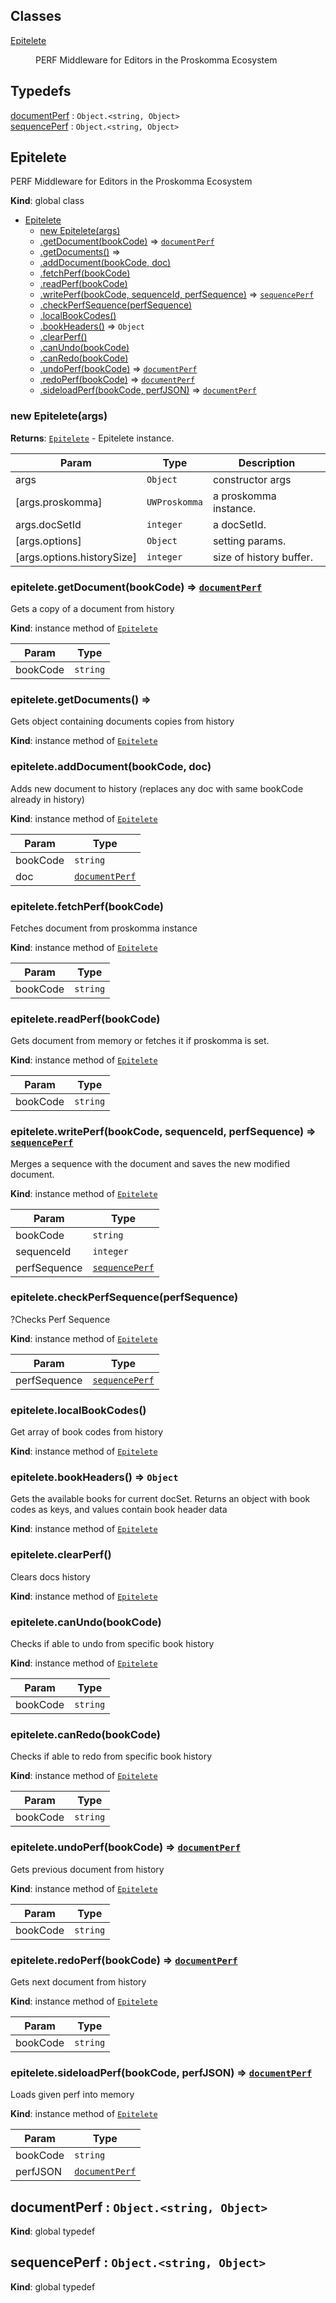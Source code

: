 ## Classes

<dl>
<dt><a href="#Epitelete">Epitelete</a></dt>
<dd><p>PERF Middleware for Editors in the Proskomma Ecosystem</p>
</dd>
</dl>

## Typedefs

<dl>
<dt><a href="#documentPerf">documentPerf</a> : <code>Object.&lt;string, Object&gt;</code></dt>
<dd></dd>
<dt><a href="#sequencePerf">sequencePerf</a> : <code>Object.&lt;string, Object&gt;</code></dt>
<dd></dd>
</dl>

<a name="Epitelete"></a>

## Epitelete
PERF Middleware for Editors in the Proskomma Ecosystem

**Kind**: global class  

* [Epitelete](#Epitelete)
    * [new Epitelete(args)](#new_Epitelete_new)
    * [.getDocument(bookCode)](#Epitelete+getDocument) ⇒ [<code>documentPerf</code>](#documentPerf)
    * [.getDocuments()](#Epitelete+getDocuments) ⇒
    * [.addDocument(bookCode, doc)](#Epitelete+addDocument)
    * [.fetchPerf(bookCode)](#Epitelete+fetchPerf)
    * [.readPerf(bookCode)](#Epitelete+readPerf)
    * [.writePerf(bookCode, sequenceId, perfSequence)](#Epitelete+writePerf) ⇒ [<code>sequencePerf</code>](#sequencePerf)
    * [.checkPerfSequence(perfSequence)](#Epitelete+checkPerfSequence)
    * [.localBookCodes()](#Epitelete+localBookCodes)
    * [.bookHeaders()](#Epitelete+bookHeaders) ⇒ <code>Object</code>
    * [.clearPerf()](#Epitelete+clearPerf)
    * [.canUndo(bookCode)](#Epitelete+canUndo)
    * [.canRedo(bookCode)](#Epitelete+canRedo)
    * [.undoPerf(bookCode)](#Epitelete+undoPerf) ⇒ [<code>documentPerf</code>](#documentPerf)
    * [.redoPerf(bookCode)](#Epitelete+redoPerf) ⇒ [<code>documentPerf</code>](#documentPerf)
    * [.sideloadPerf(bookCode, perfJSON)](#Epitelete+sideloadPerf) ⇒ [<code>documentPerf</code>](#documentPerf)

<a name="new_Epitelete_new"></a>

### new Epitelete(args)
**Returns**: [<code>Epitelete</code>](#Epitelete) - Epitelete instance.  

| Param | Type | Description |
| --- | --- | --- |
| args | <code>Object</code> | constructor args |
| [args.proskomma] | <code>UWProskomma</code> | a proskomma instance. |
| args.docSetId | <code>integer</code> | a docSetId. |
| [args.options] | <code>Object</code> | setting params. |
| [args.options.historySize] | <code>integer</code> | size of history buffer. |

<a name="Epitelete+getDocument"></a>

### epitelete.getDocument(bookCode) ⇒ [<code>documentPerf</code>](#documentPerf)
Gets a copy of a document from history

**Kind**: instance method of [<code>Epitelete</code>](#Epitelete)  

| Param | Type |
| --- | --- |
| bookCode | <code>string</code> | 

<a name="Epitelete+getDocuments"></a>

### epitelete.getDocuments() ⇒
Gets object containing documents copies from history

**Kind**: instance method of [<code>Epitelete</code>](#Epitelete)  
<a name="Epitelete+addDocument"></a>

### epitelete.addDocument(bookCode, doc)
Adds new document to history (replaces any doc with same bookCode already in history)

**Kind**: instance method of [<code>Epitelete</code>](#Epitelete)  

| Param | Type |
| --- | --- |
| bookCode | <code>string</code> | 
| doc | [<code>documentPerf</code>](#documentPerf) | 

<a name="Epitelete+fetchPerf"></a>

### epitelete.fetchPerf(bookCode)
Fetches document from proskomma instance

**Kind**: instance method of [<code>Epitelete</code>](#Epitelete)  

| Param | Type |
| --- | --- |
| bookCode | <code>string</code> | 

<a name="Epitelete+readPerf"></a>

### epitelete.readPerf(bookCode)
Gets document from memory or fetches it if proskomma is set.

**Kind**: instance method of [<code>Epitelete</code>](#Epitelete)  

| Param | Type |
| --- | --- |
| bookCode | <code>string</code> | 

<a name="Epitelete+writePerf"></a>

### epitelete.writePerf(bookCode, sequenceId, perfSequence) ⇒ [<code>sequencePerf</code>](#sequencePerf)
Merges a sequence with the document and saves the new modified document.

**Kind**: instance method of [<code>Epitelete</code>](#Epitelete)  

| Param | Type |
| --- | --- |
| bookCode | <code>string</code> | 
| sequenceId | <code>integer</code> | 
| perfSequence | [<code>sequencePerf</code>](#sequencePerf) | 

<a name="Epitelete+checkPerfSequence"></a>

### epitelete.checkPerfSequence(perfSequence)
?Checks Perf Sequence

**Kind**: instance method of [<code>Epitelete</code>](#Epitelete)  

| Param | Type |
| --- | --- |
| perfSequence | [<code>sequencePerf</code>](#sequencePerf) | 

<a name="Epitelete+localBookCodes"></a>

### epitelete.localBookCodes()
Get array of book codes from history

**Kind**: instance method of [<code>Epitelete</code>](#Epitelete)  
<a name="Epitelete+bookHeaders"></a>

### epitelete.bookHeaders() ⇒ <code>Object</code>
Gets the available books for current docSet. Returns an object with book codes as keys, and values  contain book header data

**Kind**: instance method of [<code>Epitelete</code>](#Epitelete)  
<a name="Epitelete+clearPerf"></a>

### epitelete.clearPerf()
Clears docs history

**Kind**: instance method of [<code>Epitelete</code>](#Epitelete)  
<a name="Epitelete+canUndo"></a>

### epitelete.canUndo(bookCode)
Checks if able to undo from specific book history

**Kind**: instance method of [<code>Epitelete</code>](#Epitelete)  

| Param | Type |
| --- | --- |
| bookCode | <code>string</code> | 

<a name="Epitelete+canRedo"></a>

### epitelete.canRedo(bookCode)
Checks if able to redo from specific book history

**Kind**: instance method of [<code>Epitelete</code>](#Epitelete)  

| Param | Type |
| --- | --- |
| bookCode | <code>string</code> | 

<a name="Epitelete+undoPerf"></a>

### epitelete.undoPerf(bookCode) ⇒ [<code>documentPerf</code>](#documentPerf)
Gets previous document from history

**Kind**: instance method of [<code>Epitelete</code>](#Epitelete)  

| Param | Type |
| --- | --- |
| bookCode | <code>string</code> | 

<a name="Epitelete+redoPerf"></a>

### epitelete.redoPerf(bookCode) ⇒ [<code>documentPerf</code>](#documentPerf)
Gets next document from history

**Kind**: instance method of [<code>Epitelete</code>](#Epitelete)  

| Param | Type |
| --- | --- |
| bookCode | <code>string</code> | 

<a name="Epitelete+sideloadPerf"></a>

### epitelete.sideloadPerf(bookCode, perfJSON) ⇒ [<code>documentPerf</code>](#documentPerf)
Loads given perf into memory

**Kind**: instance method of [<code>Epitelete</code>](#Epitelete)  

| Param | Type |
| --- | --- |
| bookCode | <code>string</code> | 
| perfJSON | [<code>documentPerf</code>](#documentPerf) | 

<a name="documentPerf"></a>

## documentPerf : <code>Object.&lt;string, Object&gt;</code>
**Kind**: global typedef  
<a name="sequencePerf"></a>

## sequencePerf : <code>Object.&lt;string, Object&gt;</code>
**Kind**: global typedef  
